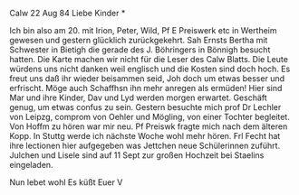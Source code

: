  Calw 22 Aug 84
Liebe Kinder <Marie>*

Ich bin also am 20. mit Irion, Peter, Wild, Pf E Preiswerk etc in Wertheim gewesen und gestern glücklich zurückgekehrt. Sah Ernsts Bertha mit Schwester in Bietigh die gerade des J. Böhringers in Bönnigh besucht hatten. 
Die Karte machen wir nicht für die Leser des Calw Blatts. Die Leute würdens uns nicht danken weil englisch und die Kosten sind doch hoch. 
Es freut uns daß ihr wieder beisammen seid, Joh doch um etwas besser und erfrischt. Möge auch Schaffhsn ihn mehr anregen als ermüden! 
Hier sind Mar und ihre Kinder, Dav und Lyd werden morgen erwartet. Geschäft genug, um etwas confus zu sein. Gestern besuchte mich prof Dr Lechler von Leipzg, comprom von Oehler und Mögling, von einer Tochter begleitet. 
Von Hoffm zu hören war mir neu. Pf Preiswk fragte mich nach dem älteren Kopp. In Stuttg werde ich nächste Woche wohl mehr hören. Frl Fecht hat ihre lectionen hier aufgegeben was Jettchen neue Schülerinnen zuführt. 
Julchen und Lisele sind auf 11 Sept zur großen Hochzeit bei Staelins eingeladen.

 Nun lebet wohl
 Es küßt Euer V

